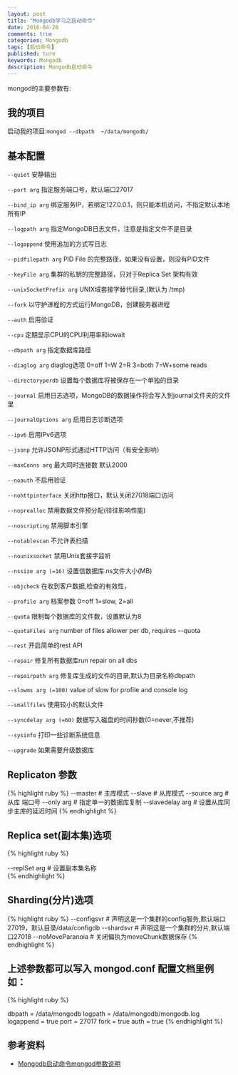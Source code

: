 ```yaml
---
layout: post
title: "Mongodb学习之启动命令"
date: 2016-04-28
comments: true
categories: Mongodb
tags: [启动命令]
published: ture
keywords: Mongodb
description: Mongodb启动命令
---
```

mongod的主要参数有:

## 我的项目
启动我的项目:`mongod --dbpath  ~/data/mongodb/`

## 基本配置
`--quiet`   	安静输出 

`--port arg` 	指定服务端口号，默认端口27017

`--bind_ip arg`   绑定服务IP，若绑定127.0.0.1，则只能本机访问，不指定默认本地所有IP

`--logpath arg`   指定MongoDB日志文件，注意是指定文件不是目录
 
`--logappend`  	使用追加的方式写日志 
 
`--pidfilepath arg` PID File 的完整路径，如果没有设置，则没有PID文件

`--keyFile arg` 集群的私钥的完整路径，只对于Replica Set 架构有效

`--unixSocketPrefix arg`	UNIX域套接字替代目录,(默认为 /tmp)

`--fork`	以守护进程的方式运行MongoDB，创建服务器进程

`--auth`	启用验证

`--cpu`	定期显示CPU的CPU利用率和iowait

`--dbpath arg`	指定数据库路径

`--diaglog arg`	diaglog选项 0=off 1=W 2=R 3=both 7=W+some reads

`--directoryperdb`	 设置每个数据库将被保存在一个单独的目录

`--journal`	启用日志选项，MongoDB的数据操作将会写入到journal文件夹的文件里

`--journalOptions arg`	启用日志诊断选项

`--ipv6`	启用IPv6选项

`--jsonp`	允许JSONP形式通过HTTP访问（有安全影响）

`--maxConns arg`	最大同时连接数 默认2000

`--noauth`	不启用验证

`--nohttpinterface`	关闭http接口，默认关闭27018端口访问

`--noprealloc`	禁用数据文件预分配(往往影响性能)

`--noscripting`	禁用脚本引擎

`--notablescan`	不允许表扫描

`--nounixsocket`	禁用Unix套接字监听

`--nssize arg (=16)`	 设置信数据库.ns文件大小(MB)

`--objcheck`	在收到客户数据,检查的有效性，

`--profile arg`	档案参数 0=off 1=slow, 2=all

`--quota`	限制每个数据库的文件数，设置默认为8

`--quotaFiles arg`	number of files allower per db, requires --quota

`--rest`	开启简单的rest API

`--repair`	修复所有数据库run repair on all dbs

`--repairpath arg`	修复库生成的文件的目录,默认为目录名称dbpath

`--slowms arg (=100)`	value of slow for profile and console log

`--smallfiles`	使用较小的默认文件

`--syncdelay arg (=60)`		数据写入磁盘的时间秒数(0=never,不推荐)

`--sysinfo`	打印一些诊断系统信息

`--upgrade`	如果需要升级数据库


## Replicaton 参数  
 {% highlight ruby %}
--master	# 主库模式
--slave	# 从库模式
--source arg	# 从库 端口号
--only arg	# 指定单一的数据库复制
--slavedelay arg	# 设置从库同步主库的延迟时间 
 {% endhighlight %}

## Replica set(副本集)选项  
 {% highlight ruby %}

--replSet arg	# 设置副本集名称  
 {% endhighlight %}

##  Sharding(分片)选项
 {% highlight ruby %}
--configsvr	# 声明这是一个集群的config服务,默认端口27019，默认目录/data/configdb
--shardsvr	# 声明这是一个集群的分片,默认端口27018
--noMoveParanoia	# 关闭偏执为moveChunk数据保存
 {% endhighlight %}

## 上述参数都可以写入 mongod.conf 配置文档里例如：

 {% highlight ruby %}

dbpath = /data/mongodb
logpath = /data/mongodb/mongodb.log
logappend = true
port = 27017
fork = true
auth = true
 {% endhighlight %}
 
## 参考资料
* [Mongodb启动命令mongod参数说明](http://blog.csdn.net/fdipzone/article/details/7442162)
